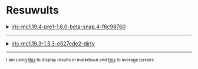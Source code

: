 # Resuwults

<details>
  <summary><ins>iris-mc1.19.4-pre1-1.6.0-beta-snap.4-f6c98760</ins></summary>
  
Average of each of 6 [passes](./logging/iris-mc1.19.4-pre1-1.6.0-beta-snap.4-f6c98760/) :
|0.1% Min FPS|1% Min FPS|97% Percentile FPS|Average FPS|GPU Load|CPU Load|
|------------|----------|------------------|-----------|--------|--------|
|26.7        |32.5      |87.5              |70.6       |98.3    |15.2    |
|20.2        |29.6      |96.2              |72.9       |98.0    |17.8    |
|31.2        |39.8      |98.6              |73.5       |98.3    |19.7    |
|38.2        |40.2      |89.6              |71.1       |98.4    |16.3    |
|45.3        |45.9      |89.2              |72.4       |98.3    |12.7    |
|48.8        |54.1      |91.7              |71.7       |98.5    |10.7    |

Average of all 6 passes :

|0.1% Min FPS|1% Min FPS|97% Percentile FPS|Average FPS|GPU Load|CPU Load|
|------------|----------|------------------|-----------|--------|--------|
|35,07       |40,35     |92,13             |72,03      |98,30   |14.1    |

</details>

---

<details>
  <summary><ins>iris-mc1.19.3-1.5.3-e527ede2-dirty</ins></summary>

Average of each of 6 [passes](./logging/iris-mc1.19.3-1.5.3-e527ede2-dirty/) :
|0.1% Min FPS|1% Min FPS|97% Percentile FPS|Average FPS|GPU Load|CPU Load|
|------------|----------|------------------|-----------|--------|--------|
|14.4        |25.7      |102.9             |76.4       |97.9    |16.7    |
|23.9        |30.9      |102.6             |75.8       |98.2    |13.4    |
|33.2        |40.6      |130.7             |78.0       |98.6    |10.4    |
|14.8        |33.4      |91.8              |74.5       |98.5    |9.7     |
|28.7        |36.0      |99.1              |75.0       |98.5    |12.8    |
|27.1        |41.1      |102.3             |75.1       |98.5    |11.3    |

Average of all 6 passes :

|0.1% Min FPS|1% Min FPS|97% Percentile FPS|Average FPS|GPU Load|CPU Load|
|------------|----------|------------------|-----------|--------|--------|
|23.68       |34.61     |104.9             |75.8      |98.36    |12.38   |

</details>


---

<sub>I am using [this](https://www.convertcsv.com/csv-to-markdown.htm) to display results in markdown and [this](https://www.calculatorsoup.com/calculators/statistics/average.php) to average passes</sub>